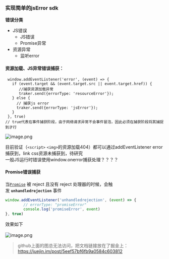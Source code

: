 ### 实现简单的jsError sdk
**错误分类**
- JS错误
  - JS错误
  - Promise异常
- 资源异常
  - 监听error

#### 资源加载、JS异常错误捕获：
```
 window.addEventListener('error', (event) => {
   if (event.target && (event.target.src || event.target.href)) {
      //捕获资源加载异常
      traker.send({errorType: 'resourceError'});
   } else {
     // 捕获js error
     traker.send({errorType: 'jsError'});
   }
 }, true) 
// true代表在事件捕获阶段，由于网络请求异常不会事件冒泡，因此必须在捕获阶段将其捕捉到才行
```
![image.png](https://intranetproxy.alipay.com/skylark/lark/0/2020/png/105555/1590992622842-17e1f32e-ced5-4764-834c-640435102dbb.png#align=left&display=inline&height=135&margin=%5Bobject%20Object%5D&name=image.png&originHeight=270&originWidth=2628&size=394727&status=done&style=none&width=1314)<br />

目前验证（`<script>` `<img>`的资源加载404）都可以通过addEventListener error捕获到，link css资源未捕获到，待研究<br />一般JS运行时错误使用window.onerror捕获处理？？？？

#### Promise错误捕获
当[`Promise`](https://developer.mozilla.org/zh-CN/docs/Web/JavaScript/Reference/Global_Objects/Promise) 被 reject 且没有 reject 处理器的时候，会触发 **`unhandledrejection`** 事件
```javascript
window.addEventListener('unhandledrejection', (event) => {
        // errorType: "promiseError"
        console.log('promiseError', event)
}, true)
```
效果如下<br />								
![image.png](https://intranetproxy.alipay.com/skylark/lark/0/2020/png/105555/1590993639864-98b9fb06-9788-4829-9d0c-c09f97d560bf.png#align=left&display=inline&height=369&margin=%5Bobject%20Object%5D&name=image.png&originHeight=738&originWidth=2814&size=809068&status=done&style=none&width=1407)<br />	

> github上面的图总无法访问，把文档链接放在了掘金上：https://juejin.im/post/5eef57bf6fb9a0584c603812
